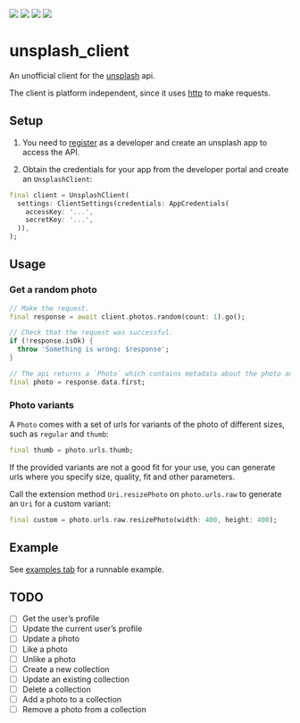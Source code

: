 [![](https://badgen.net/pub/v/unsplash_client)](https://pub.dev/packages/unsplash_client)
[![](https://badgen.net/pub/license/unsplash_client)](./LICENSE)
![](https://badgen.net/pub/dart-platform/unsplash_client)
![](https://badgen.net/pub/flutter-platform/unsplash_client)

# unsplash_client

An unofficial client for the [unsplash](https://unsplash.com) api.

The client is platform independent, since it uses [http](https://pub.dev/packages/http) to make
requests.

## Setup

1. You need to [register](https://unsplash.com/developers) as a developer and create an unsplash app to access the API.

1. Obtain the credentials for your app from the developer portal and create an `UnsplashClient`:

```dart
final client = UnsplashClient(
  settings: ClientSettings(credentials: AppCredentials(
    accessKey: '...',
    secretKey: '...',
  )),
);
```

## Usage

### Get a random photo

```dart
// Make the request.
final response = await client.photos.random(count: 1).go();

// Check that the request was successful.
if (!response.isOk) {
  throw 'Something is wrong: $response';
}

// The api returns a `Photo` which contains metadata about the photo and urls to download it.
final photo = response.data.first;
```

### Photo variants 

A `Photo` comes with a set of urls for variants of the photo of different sizes, such as `regular` and `thumb`:

```dart
final thumb = photo.urls.thumb;
```

If the provided variants are not a good fit for your use, you can generate urls where you specify size, quality,
fit and other parameters.

Call the extension method `Uri.resizePhoto` on `photo.urls.raw` to generate an `Uri` for a custom variant:

```dart
final custom = photo.urls.raw.resizePhoto(width: 400, height: 400);
```

## Example

See [examples tab](https://pub.dev/packages/unsplash_client/example) for a runnable example.

## TODO

- [ ] Get the user’s profile
- [ ] Update the current user’s profile
- [ ] Update a photo
- [ ] Like a photo
- [ ] Unlike a photo
- [ ] Create a new collection
- [ ] Update an existing collection
- [ ] Delete a collection
- [ ] Add a photo to a collection
- [ ] Remove a photo from a collection
